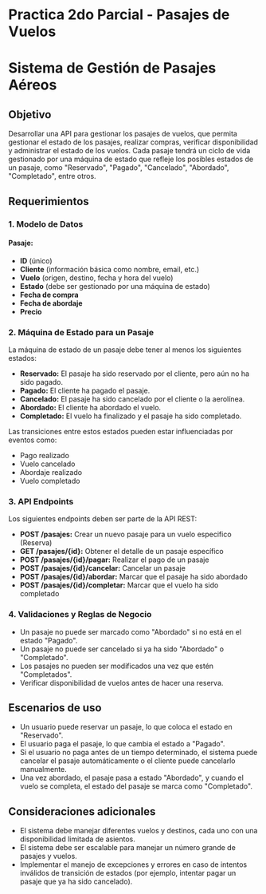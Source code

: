 # Practica 2do Parcial - Pasajes de Vuelos

# Sistema de Gestión de Pasajes Aéreos

## Objetivo
Desarrollar una API para gestionar los pasajes de vuelos, que permita gestionar el estado de los pasajes, realizar compras, verificar disponibilidad y administrar el estado de los vuelos. Cada pasaje tendrá un ciclo de vida gestionado por una máquina de estado que refleje los posibles estados de un pasaje, como "Reservado", "Pagado", "Cancelado", "Abordado", "Completado", entre otros.

## Requerimientos

### 1. Modelo de Datos

#### Pasaje:
- **ID** (único)
- **Cliente** (información básica como nombre, email, etc.)
- **Vuelo** (origen, destino, fecha y hora del vuelo)
- **Estado** (debe ser gestionado por una máquina de estado)
- **Fecha de compra**
- **Fecha de abordaje**
- **Precio**

### 2. Máquina de Estado para un Pasaje
La máquina de estado de un pasaje debe tener al menos los siguientes estados:
- **Reservado:** El pasaje ha sido reservado por el cliente, pero aún no ha sido pagado.
- **Pagado:** El cliente ha pagado el pasaje.
- **Cancelado:** El pasaje ha sido cancelado por el cliente o la aerolínea.
- **Abordado:** El cliente ha abordado el vuelo.
- **Completado:** El vuelo ha finalizado y el pasaje ha sido completado.

Las transiciones entre estos estados pueden estar influenciadas por eventos como:
- Pago realizado
- Vuelo cancelado
- Abordaje realizado
- Vuelo completado

### 3. API Endpoints

Los siguientes endpoints deben ser parte de la API REST:

- **POST /pasajes:** Crear un nuevo pasaje para un vuelo especifico (Reserva)
- **GET /pasajes/{id}:** Obtener el detalle de un pasaje específico
- **POST /pasajes/{id}/pagar:** Realizar el pago de un pasaje
- **POST /pasajes/{id}/cancelar:** Cancelar un pasaje
- **POST /pasajes/{id}/abordar:** Marcar que el pasaje ha sido abordado
- **POST /pasajes/{id}/completar:** Marcar que el vuelo ha sido completado

### 4. Validaciones y Reglas de Negocio
- Un pasaje no puede ser marcado como "Abordado" si no está en el estado "Pagado".
- Un pasaje no puede ser cancelado si ya ha sido "Abordado" o "Completado".
- Los pasajes no pueden ser modificados una vez que estén "Completados".
- Verificar disponibilidad de vuelos antes de hacer una reserva.

## Escenarios de uso
- Un usuario puede reservar un pasaje, lo que coloca el estado en "Reservado".
- El usuario paga el pasaje, lo que cambia el estado a "Pagado".
- Si el usuario no paga antes de un tiempo determinado, el sistema puede cancelar el pasaje automáticamente o el cliente puede cancelarlo manualmente.
- Una vez abordado, el pasaje pasa a estado "Abordado", y cuando el vuelo se completa, el estado del pasaje se marca como "Completado".

## Consideraciones adicionales
- El sistema debe manejar diferentes vuelos y destinos, cada uno con una disponibilidad limitada de asientos.
- El sistema debe ser escalable para manejar un número grande de pasajes y vuelos.
- Implementar el manejo de excepciones y errores en caso de intentos inválidos de transición de estados (por ejemplo, intentar pagar un pasaje que ya ha sido cancelado).
